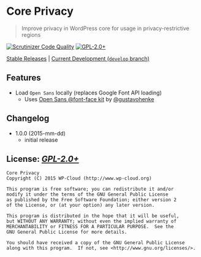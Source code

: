 # Core Privacy
> Improve privacy in WordPress core for usage in privacy-restrictive regions

[![Scrutinizer Code Quality](https://scrutinizer-ci.com/g/wp-cloud/core-privacy/badges/quality-score.png?b=develop)](https://scrutinizer-ci.com/g/wp-cloud/core-privacy/?branch=develop)
[![GPL-2.0+](http://img.shields.io/badge/license-GPL--2.0%2B-green.svg)](http://www.gnu.org/licenses/gpl-2.0.html)

[Stable Releases](https://github.com/wp-cloud/core-privacy/releases) | [Current Development (`develop` branch)](https://github.com/wp-cloud/core-privacy)

## Features
- Load `Open Sans` locally (replaces Google Font API loading)
  - Uses [Open Sans @font-face kit](https://github.com/FontFaceKit/open-sans) by [@gustavohenke](https://github.com/gustavohenke)

## Changelog
* 1.0.0 (2015-mm-dd)
  * initial release

## License: _[GPL-2.0+](http://www.gnu.org/licenses/gpl-2.0.html)_

    Core Privacy
    Copyright (C) 2015 WP-Cloud (http://www.wp-cloud.org)

    This program is free software; you can redistribute it and/or
	modify it under the terms of the GNU General Public License
	as published by the Free Software Foundation; either version 2
	of the License, or (at your option) any later version.

	This program is distributed in the hope that it will be useful,
	but WITHOUT ANY WARRANTY; without even the implied warranty of
	MERCHANTABILITY or FITNESS FOR A PARTICULAR PURPOSE.  See the
	GNU General Public License for more details.

	You should have received a copy of the GNU General Public License
	along with this program.  If not, see <http://www.gnu.org/licenses/>.
